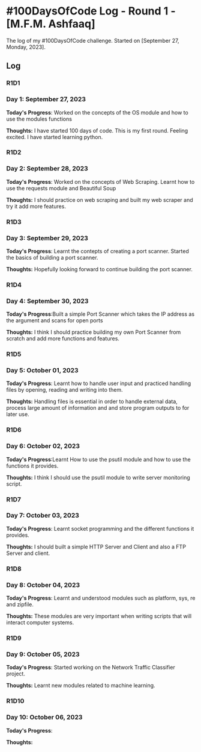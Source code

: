 # #100DaysOfCode Log - Round 1 - [M.F.M. Ashfaaq]

The log of my #100DaysOfCode challenge. Started on [September 27, Monday, 2023].

## Log

### R1D1 

### Day 1: September 27, 2023


**Today's Progress**: Worked on the concepts of the OS module and how to use the modules functions

**Thoughts:** I have started 100 days of code. This is my first round. Feeling excited. I have started learning python.



### R1D2 

### Day 2: September 28, 2023


**Today's Progress**: Worked on the concepts of Web Scraping. Learnt how to use the requests module and Beautiful Soup

**Thoughts:** I should practice on web scraping and built my web scraper and try it add more features.



### R1D3 

### Day 3: September 29, 2023


**Today's Progress**: Learnt the contepts of creating a port scanner. Started the basics of building a port scanner.

**Thoughts:** Hopefully looking forward to continue building the port scanner. 



### R1D4 

### Day 4: September 30, 2023


**Today's Progress**:Built a simple Port Scanner which takes the IP address as the argument and scans for open ports

**Thoughts:** I think I should practice building my own Port Scanner from scratch and add more functions and features.




### R1D5 

### Day 5: October 01, 2023


**Today's Progress**: Learnt how to handle user input and practiced handling files by opening, reading and writing into them.

**Thoughts:** Handling files is essential in order to handle external data, process large amount of information and and store program outputs to for later use.





### R1D6 

### Day 6: October 02, 2023


**Today's Progress**:Learnt How to use the psutil module and how to use the functions it provides.

**Thoughts:** I think I should use the psutil module to write server monitoring script.





### R1D7 

### Day 7: October 03, 2023


**Today's Progress**: Learnt socket programming and the different functions it provides.

**Thoughts:** I should built a simple HTTP Server and Client and also a FTP Server and client.




### R1D8 

### Day 8: October 04, 2023


**Today's Progress**: Learnt and understood modules such as platform, sys, re and zipfile.

**Thoughts:** These modules are very important when writing scripts that will interact computer systems.



### R1D9 

### Day 9: October 05, 2023


**Today's Progress**: Started working on the Network Traffic Classifier project.

**Thoughts:** Learnt new modules related to machine learning.




### R1D10 

### Day 10: October 06, 2023


**Today's Progress**:

**Thoughts:** 



